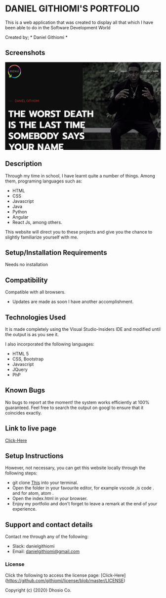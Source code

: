 # DANIEL GITHIOMI'S PORTFOLIO

This is a web application that was created to display all that which I have been able to do in the Software Development World

Created by; * Daniel Githiomi *

## Screenshots

  ![SCREENSHOT](assets/img/gallery/portfolioscreenshot.png)

## Description

Through my time in school, I have learnt quite a number of things. Among them, programing languages such as:
   * HTML
   * CSS
   * Javascript
   * Java
   * Python
   * Angular
   * React Js, among others.
   
This website will direct you to these projects and give you the chance to slightly familiarize yourself with me.    

## Setup/Installation Requirements

Needs no installation

## Compatibility

  Compatible with all browsers.
   * Updates are made as soon I have another accomplishment. 

## Technologies Used
It is made completely using the Visual Studio-Insiders IDE and modified until the output is as you see it.

I also incorporated the following languages:
* HTML 5
* CSS, Bootstrap
* Javascript
* JQuery
* PhP

## Known Bugs
No bugs to report at the moment! the system works efficiently at 100% guaranteed. Feel free to search the output on googl to ensure that it coincides exactly.

## Link to live page
[Click-Here](https://githiomi.github.io/Portfolio/)

## Setup Instructions

However, not necessary, you can get this website locally through the following steps:

* git clone [This](https://githiomi.github.com/Portfolio/) into your terminal.  
* Open the folder in your favourite editor, for example vscode ,is code . and for atom, atom . 
* Open the index.html in your browser.
* Enjoy my portfolio and don't forget to leave a remark at the end of your experience.


## Support and contact details
Contact me through any of the following:
* Slack: danielgithiomi
* Email: danielgithiomi@gmail.com


### License
Click the following to access the license page: [Click-Here] (https://github.com/githiomi/license/blob/master/LICENSE)

Copyright (c) {2020} Dhosio Co.
